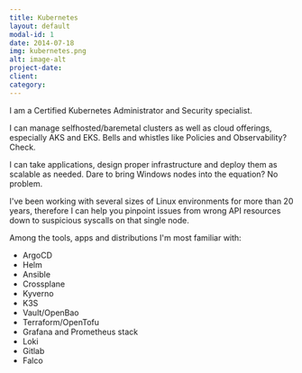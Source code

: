 ```yaml
---
title: Kubernetes
layout: default
modal-id: 1
date: 2014-07-18
img: kubernetes.png
alt: image-alt
project-date:
client:
category:
---
```

I am a Certified Kubernetes Administrator and Security specialist.

I can manage selfhosted/baremetal clusters as well as cloud offerings, especially AKS and EKS. Bells and whistles like Policies and Observability? Check.

I can take applications, design proper infrastructure and deploy them as scalable as needed. Dare to bring Windows nodes into the equation? No problem.

I've been working with several sizes of Linux environments for more than 20 years, therefore I can help you pinpoint issues from wrong API resources down to suspicious syscalls on that single node.

Among the tools, apps and distributions I'm most familiar with:
- ArgoCD
- Helm
- Ansible
- Crossplane
- Kyverno
- K3S
- Vault/OpenBao
- Terraform/OpenTofu
- Grafana and Prometheus stack
- Loki
- Gitlab
- Falco